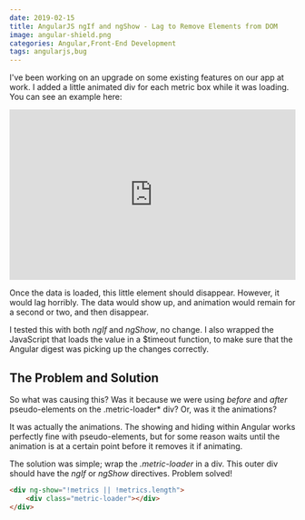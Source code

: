 ```yaml
---
date: 2019-02-15
title: AngularJS ngIf and ngShow - Lag to Remove Elements from DOM
image: angular-shield.png
categories: Angular,Front-End Development
tags: angularjs,bug
---
```

I've been working on an upgrade on some existing features on our app at work. I added a little animated div for each metric box while it was loading. You can see an example here:

<iframe height="300" style="width: 100%;" scrolling="no" title="Metric Loader POC" src="https://codepen.io/ChrisPerko/embed/bzMLbY?height=300&theme-id=22090&default-tab=css,result" frameborder="no" allowtransparency="true" allowfullscreen="true">
  See the Pen <a href='https://codepen.io/ChrisPerko/pen/bzMLbY'>Metric Loader POC</a> by Chris Perko
  (<a href='https://codepen.io/ChrisPerko'>@ChrisPerko</a>) on <a href='https://codepen.io'>CodePen</a>.
</iframe>

Once the data is loaded, this little element should disappear. However, it would lag horribly. The data would show up, and animation would remain for a second or two, and then disappear.

I tested this with both *ngIf* and *ngShow*, no change. I also wrapped the JavaScript that loads the value in a $timeout function, to make sure that the Angular digest was picking up the changes correctly.

## The Problem and Solution

So what was causing this? Was it because we were using *before* and *after* pseudo-elements on the .metric-loader* div? Or, was it the animations?

It was actually the animations. The showing and hiding within Angular works perfectly fine with pseudo-elements, but for some reason waits until the animation is at a certain point before it removes it if animating.

The solution was simple; wrap the *.metric-loader* in a div. This outer div should have the *ngIf* or *ngShow* directives. Problem solved!

```html
<div ng-show="!metrics || !metrics.length">
    <div class="metric-loader"></div>
</div>
```
